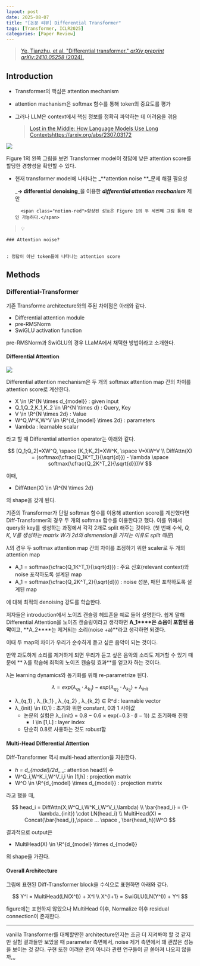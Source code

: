 ```yaml
---
layout: post
date: 2025-08-07
title: "[논문 리뷰] Differential Transformer"
tags: [Transformer, ICLR2025]
categories: [Paper Review]
---
```


> [Ye, Tianzhu, et al. "Differential transformer." ](https://arxiv.org/abs/2410.05258)[_arXiv preprint arXiv:2410.05258_](https://arxiv.org/abs/2410.05258)[ (2024).](https://arxiv.org/abs/2410.05258)



## Introduction

- Transformer의 핵심은 attention mechanism
- attention machanism은 softmax 함수를 통해 token의 중요도를 평가
- 그러나 LLM은 context에서 핵심 정보를 정확히 파악하는 데 어려움을 겪음

	> [Lost in the Middle: How Language Models Use Long Contextshttps://arxiv.org/abs/2307.03172](https://arxiv.org/abs/2307.03172)


![](https://prod-files-secure.s3.us-west-2.amazonaws.com/542b861c-36a8-4051-84e5-8804b6728dba/9083ea56-691a-4752-ae26-47f403431ac8/image.png?X-Amz-Algorithm=AWS4-HMAC-SHA256&X-Amz-Content-Sha256=UNSIGNED-PAYLOAD&X-Amz-Credential=ASIAZI2LB4665QDMKCWK%2F20250829%2Fus-west-2%2Fs3%2Faws4_request&X-Amz-Date=20250829T210057Z&X-Amz-Expires=3600&X-Amz-Security-Token=IQoJb3JpZ2luX2VjEGwaCXVzLXdlc3QtMiJIMEYCIQDWzDRaDuxGDCn%2FNzqSLkOAE3KagIwPqtt%2FQtJbl7k2rwIhAPklgHpPxfTINn7n%2BZgMTpY6iGAireJDNHIRlZYbM38mKogECMX%2F%2F%2F%2F%2F%2F%2F%2F%2F%2FwEQABoMNjM3NDIzMTgzODA1Igxhe%2FW7d2lGO3e29u4q3APsRAbWkw3j37VnkPhZVj4e1Bdq3h%2Fttq%2FaQCgTOKCXWS5u37iYp5fC5PeO2LD7QD6SEhH0h7U9uAvCD93RNVG6N%2FKL9UNUtn1xsrF8x%2BIB0CU5ylK5ckwVnalMmnzQnGVshXvjrNHp2nSx%2BlopsK64By5fW0IPPqghjqkbHb11oClHep8LCHNIbqoKYgrvik4xrbIuJyCmuFtxw0H6lZl%2FUhsweT8vOI6twTSUJQ0pzVHS4Ds%2F1VBVI3ADTqarcmd%2FBgPk7%2FWqMnY%2FZ8pRWZ7pHweIJxK%2BfWQVyLCq3w6VCSNlQz4HO%2B2hbZrzdMdwvOeA6n7utoL6GKElG61phDGGuqZHI6MQKiNzeykgWn3WaIj21bR9GvjGbRkwNlAoksHWiq%2Fe7Fb32uWPgJ1o92zYD58duI%2Fg5fbzO6Famu%2FJWarbYI6UCNsqklUlmJwSD0T8CWGhGXh71wlUmzHPk9biqGIG0PVku8lv337y%2Fqg6nqtFqBtQdmc4wZ6RQetv7LsiSL1ITgDEI5Dk8zc3EVTBknkxNGGSIDaA6Y7vH8R3R6dtSXrEOXk9Vl6x8DKRc3qkql9iwdkLV%2B7AeAAr4Fdp%2BZYbd9x299FPO%2FDT7w154Bx7QL%2FMvD%2Bb8SwiizCnk8jFBjqkAXDStIvHOIRmzshGeF1PVKHSTsoBZPVxz%2BCgxuCHAJztu1zNHfKay3mubXjWFiSqNJ3EgWlOGEdmhp59JPhSRwxZYAH1y%2BCwTbQya4OxsVIEcuwfWHxkZjT3St67bAMjYYjAnvPtKMHwDGSOa6M6r9LKKZ4o6yhqY7uzlh6dffGOSm%2B4OIIFyg2RwwMbLAaQniAkrd8J2W9lNTSoq7w%2FfCDgPadX&X-Amz-Signature=0fa113940fd10fd2ec3951bc86ce4217aacd01a4efb9a6f7deed5b36ca6ea02d&X-Amz-SignedHeaders=host&x-amz-checksum-mode=ENABLED&x-id=GetObject)


Figure 1의 왼쪽 그림을 보면 Transformer model이 정답에 낮은 attention score를 할당한 경향성을 확인할 수 있다.

- 현재 transformer model에 나타나는 _**attention noise **_문제 해결 필요성

	_**→ differential denoising**_을 이용한 _**differential attention mechanism**_ 제안


		<span class="notion-red">향상된 성능은 Figure 1의 두 세번째 그림 통해 확인 가능하다.</span>


> 💡 


	### Attention noise?


	: 정답이 아닌 token들에 나타나는 attention score



## Methods



### Differential-Transformer


기존 Transforme architecture와의 주된 차이점은 아래와 같다.

- Differential attention module
- pre-RMSNorm
- SwiGLU activation function

pre-RMSNorm과 SwiGLU의 경우 LLaMA에서 채택한 방법이라고 소개한다.



#### Differential Attention


![](https://prod-files-secure.s3.us-west-2.amazonaws.com/542b861c-36a8-4051-84e5-8804b6728dba/116d70b2-1963-4810-9167-f4c7d8a06e8f/image.png?X-Amz-Algorithm=AWS4-HMAC-SHA256&X-Amz-Content-Sha256=UNSIGNED-PAYLOAD&X-Amz-Credential=ASIAZI2LB4665QDMKCWK%2F20250829%2Fus-west-2%2Fs3%2Faws4_request&X-Amz-Date=20250829T210057Z&X-Amz-Expires=3600&X-Amz-Security-Token=IQoJb3JpZ2luX2VjEGwaCXVzLXdlc3QtMiJIMEYCIQDWzDRaDuxGDCn%2FNzqSLkOAE3KagIwPqtt%2FQtJbl7k2rwIhAPklgHpPxfTINn7n%2BZgMTpY6iGAireJDNHIRlZYbM38mKogECMX%2F%2F%2F%2F%2F%2F%2F%2F%2F%2FwEQABoMNjM3NDIzMTgzODA1Igxhe%2FW7d2lGO3e29u4q3APsRAbWkw3j37VnkPhZVj4e1Bdq3h%2Fttq%2FaQCgTOKCXWS5u37iYp5fC5PeO2LD7QD6SEhH0h7U9uAvCD93RNVG6N%2FKL9UNUtn1xsrF8x%2BIB0CU5ylK5ckwVnalMmnzQnGVshXvjrNHp2nSx%2BlopsK64By5fW0IPPqghjqkbHb11oClHep8LCHNIbqoKYgrvik4xrbIuJyCmuFtxw0H6lZl%2FUhsweT8vOI6twTSUJQ0pzVHS4Ds%2F1VBVI3ADTqarcmd%2FBgPk7%2FWqMnY%2FZ8pRWZ7pHweIJxK%2BfWQVyLCq3w6VCSNlQz4HO%2B2hbZrzdMdwvOeA6n7utoL6GKElG61phDGGuqZHI6MQKiNzeykgWn3WaIj21bR9GvjGbRkwNlAoksHWiq%2Fe7Fb32uWPgJ1o92zYD58duI%2Fg5fbzO6Famu%2FJWarbYI6UCNsqklUlmJwSD0T8CWGhGXh71wlUmzHPk9biqGIG0PVku8lv337y%2Fqg6nqtFqBtQdmc4wZ6RQetv7LsiSL1ITgDEI5Dk8zc3EVTBknkxNGGSIDaA6Y7vH8R3R6dtSXrEOXk9Vl6x8DKRc3qkql9iwdkLV%2B7AeAAr4Fdp%2BZYbd9x299FPO%2FDT7w154Bx7QL%2FMvD%2Bb8SwiizCnk8jFBjqkAXDStIvHOIRmzshGeF1PVKHSTsoBZPVxz%2BCgxuCHAJztu1zNHfKay3mubXjWFiSqNJ3EgWlOGEdmhp59JPhSRwxZYAH1y%2BCwTbQya4OxsVIEcuwfWHxkZjT3St67bAMjYYjAnvPtKMHwDGSOa6M6r9LKKZ4o6yhqY7uzlh6dffGOSm%2B4OIIFyg2RwwMbLAaQniAkrd8J2W9lNTSoq7w%2FfCDgPadX&X-Amz-Signature=2f7eecfe4af04615b3f5105eecbf7bd65b4ddab0546fce43b8392819ea289fe7&X-Amz-SignedHeaders=host&x-amz-checksum-mode=ENABLED&x-id=GetObject)


Differential attention mechanism은 두 개의 softmax attention map 간의 차이를 attention score로 계산한다.

- X \in \R^{N \times d\_{model}} : given input
- Q\_1,Q\_2,K\_1,K\_2 \in \R^{N \times d} : Query, Key
- V \in \R^{N \times 2d} : Value
- W^Q,W^K,W^V \in \R^{d\_{model} \times 2d} : parameters
- \lambda : learnable scalar

라고 할 때 Differential attention operator는 아래와 같다.


$$
[Q_1;Q_2]=XW^Q, \space [K_1;K_2]=XW^K, \space V=XW^V \\
DiffAttn(X) = (softmax(\cfrac{Q_1K^T_1}{\sqrt{d}}) - \lambda \space softmax(\cfrac{Q_2K^T_2}{\sqrt{d}}))V
$$


이때,

- DiffAtten(X) \in \R^{N \times 2d}

의 shape을 갖게 된다.


기존의 Transformer가 단일 softmax 함수를 이용해 attention score를 계산했다면 Diff-Transformer의 경우 두 개의 softmax 함수를 이용한다고 했다. 이를 위해서 query와 key를 생성하는 과정에서 각각 2개로 split 해주는 것이다. <span class="notion-red">(첫 번째 수식, </span><span class="notion-red">_Q, K, V를 생성하는 matrix W가 2d의 dismension을 가지는 이유도 split 때문_</span><span class="notion-red">)</span>


 λ의 경우 두 softmax attention map 간의 차이를 조정하기 위한 scaler로 두 개의 attention map

- A\_1 = softmax(\cfrac{Q\_1K^T\_1}{\sqrt{d}}) : 주요 신호(relevant context)와 noise 포착하도록 설계된 map
- A\_1 = softmax(\cfrac{Q\_2K^T\_2}{\sqrt{d}}) : noise 성분, 패턴 포착하도록 설계된 map 

에 대해 최적의 denoising 강도를 학습한다.


저자들은 introduction에서 노이즈 캔슬링 헤드폰을 예로 들어 설명한다. 쉽게 말해 Differential Attention을 노이즈 캔슬링이라고 생각하면 **A\_1****은 소음이 포함된 음악**이고, **A\_2****는 제거되는 소리(noise +a)**라고 생각하면 되겠다. 


이때 두 map의 차이가 우리가 순수하게 듣고 싶은 음악이 되는 것이다. 


만약 과도하게 소리를 제거하게 되면 우리가 듣고 싶은 음악의 소리도 제거할 수 있기 때문에 ** λ를 학습해 최적의 노이즈 캔슬링 효과**를 얻고자 하는 것이다.


λ는 learning dynamics와 동기화를 위해 re-parametrize 된다.


$$
\lambda = exp(\lambda_{q_1} \cdot \lambda_{k_1}) - exp(\lambda_{q_2} \cdot \lambda_{k_2}) + \lambda_{init}
$$

- λ\_{q\_1} , λ\_{k\_1} , λ\_{q\_2} , λ\_{k\_2} ∈ R^d : learnable vector
- λ\_{init} \in (0,1) : 초기화 위한 constant, 0과 1 사이값
	- 논문의 실험은 λ\_{init} = 0.8 − 0.6 × exp(−0.3 · (l − 1)) 로 초기화해 진행
		- l \in [1,L] : layer index
	- 단순히 0.8로 사용하는 것도 robust함


#### **Multi-Head Differential Attention**


Diff-Transformer 역시 multi-head attention을 지원한다.

- _h = d\_{model}/2d__ _: attention head의 수
- W^Q\_i,W^K\_i,W^V\_i,i \in [1,h] : projection matrix
- W^O \in \R^{d\_{model} \times d\_{model}} : projection matrix

라고 했을 때,


$$
head_i = DiffAttn(X;W^Q_i,W^K_i,W^V_i,\lambda) \\
\bar{head_i} = (1-\lambda_{init}) \cdot LN(head_i) \\
MultiHead(X) = Concat(\bar{head_i},\space ... \space , \bar{head_h})W^O
$$


결과적으로 output은

- MultiHead(X) \in \R^{d\_{model} \times d\_{model}}

의 shape을 가진다.



#### Overall Architecture


그림에 표현된 Diff-Transformer block을 수식으로 표현하면 아래와 같다.


$$
Y^l = MultiHead(LN(X^l)) + X^l \\
X^{l+1} = SwiGLU(LN(Y^l)) + Y^l
$$


figure에는 표현하지 않았으나 MultiHead 이후, Normalize 이후 residual connection이 존재한다.


---


vanilla Transformer를 대체할만한 architecture인지는 조금 더 지켜봐야 할 것 같지만 실험 결과들만 보았을 때 parameter 측면에서, noise 제거 측면에서 꽤 괜찮은 성능을 보이는 것 같다. 구현 또한 어려운 편이 아니라 관련 연구들이 곧 쏟아져 나오지 않을까,,,


